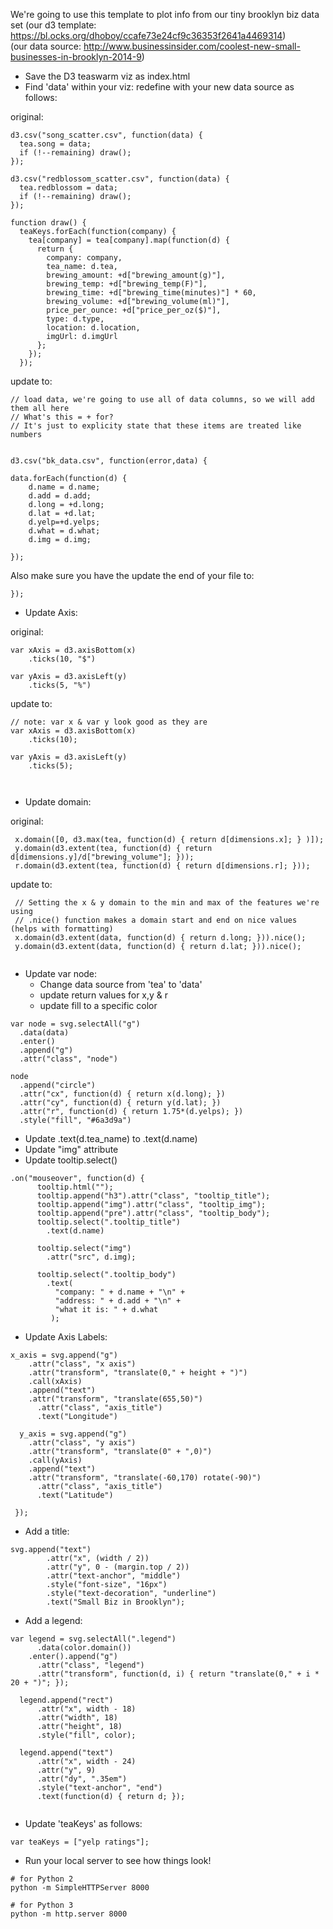 
We're going to use this template to plot info from our tiny brooklyn biz data set
(our d3 template: https://bl.ocks.org/dhoboy/ccafe73e24cf9c36353f2641a4469314)     
(our data source: http://www.businessinsider.com/coolest-new-small-businesses-in-brooklyn-2014-9)

 - Save the D3 teaswarm viz as index.html    
 - Find 'data' within your viz: redefine with your new data source as follows: 

original:
```
d3.csv("song_scatter.csv", function(data) {
  tea.song = data;
  if (!--remaining) draw();
});

d3.csv("redblossom_scatter.csv", function(data) {
  tea.redblossom = data;
  if (!--remaining) draw();
});

function draw() {
  teaKeys.forEach(function(company) {
    tea[company] = tea[company].map(function(d) {
      return {
        company: company,
        tea_name: d.tea,
        brewing_amount: +d["brewing_amount(g)"],
        brewing_temp: +d["brewing_temp(F)"],
        brewing_time: +d["brewing_time(minutes)"] * 60,
        brewing_volume: +d["brewing_volume(ml)"],
        price_per_ounce: +d["price_per_oz($)"],
        type: d.type,
        location: d.location,
        imgUrl: d.imgUrl
      };
    });
  });
```

update to:
```                 
// load data, we're going to use all of data columns, so we will add them all here 
// What's this = + for?
// It's just to explicity state that these items are treated like numbers


d3.csv("bk_data.csv", function(error,data) {

data.forEach(function(d) {
    d.name = d.name;
    d.add = d.add;
    d.long = +d.long;
    d.lat = +d.lat;
    d.yelp=+d.yelps;
    d.what = d.what;
    d.img = d.img;

});
```

Also make sure you have the update the end of your file to:   
```
});
```


</script>

 - Update Axis: 

original: 
```
var xAxis = d3.axisBottom(x)
    .ticks(10, "$")

var yAxis = d3.axisLeft(y)
    .ticks(5, "%")
```

update to:
```
// note: var x & var y look good as they are  
var xAxis = d3.axisBottom(x)
    .ticks(10);

var yAxis = d3.axisLeft(y)
    .ticks(5);
    
   
```
 - Update domain:

original:

```
 x.domain([0, d3.max(tea, function(d) { return d[dimensions.x]; } )]);
 y.domain(d3.extent(tea, function(d) { return d[dimensions.y]/d["brewing_volume"]; }));
 r.domain(d3.extent(tea, function(d) { return d[dimensions.r]; }));
 ```
 
 update to:
 
 ```
  // Setting the x & y domain to the min and max of the features we're using
  // .nice() function makes a domain start and end on nice values (helps with formatting)
  x.domain(d3.extent(data, function(d) { return d.long; })).nice();
  y.domain(d3.extent(data, function(d) { return d.lat; })).nice();
  
  ```
  
-  Update var node:   
   - Change data source from 'tea' to 'data'   
   - update return values for x,y & r
   - update fill to a specific color
  
  ```
  var node = svg.selectAll("g")
    .data(data)
    .enter()
    .append("g")
    .attr("class", "node")
    
  node
    .append("circle")
    .attr("cx", function(d) { return x(d.long); })
    .attr("cy", function(d) { return y(d.lat); })
    .attr("r", function(d) { return 1.75*(d.yelps); })
    .style("fill", "#6a3d9a")
 
 ```
 
 - Update .text(d.tea_name) to .text(d.name)
 - Update "img" attribute
 - Update tooltip.select()
 
 
 ```
 .on("mouseover", function(d) {
       tooltip.html("");
       tooltip.append("h3").attr("class", "tooltip_title");
       tooltip.append("img").attr("class", "tooltip_img");
       tooltip.append("pre").attr("class", "tooltip_body");
       tooltip.select(".tooltip_title")
         .text(d.name)

       tooltip.select("img")
         .attr("src", d.img);

       tooltip.select(".tooltip_body")
         .text( 
           "company: " + d.name + "\n" + 
           "address: " + d.add + "\n" +
           "what it is: " + d.what 
          );
```
- Update Axis Labels: 
```
x_axis = svg.append("g")
    .attr("class", "x axis")
    .attr("transform", "translate(0," + height + ")")
    .call(xAxis)
    .append("text")
    .attr("transform", "translate(655,50)")
      .attr("class", "axis_title")
      .text("Longitude")

  y_axis = svg.append("g")
    .attr("class", "y axis")
    .attr("transform", "translate(0" + ",0)")
    .call(yAxis)
    .append("text")
    .attr("transform", "translate(-60,170) rotate(-90)")
      .attr("class", "axis_title")
      .text("Latitude") 
      
 });
  ```
  
- Add a title: 

```
svg.append("text")
        .attr("x", (width / 2))             
        .attr("y", 0 - (margin.top / 2))
        .attr("text-anchor", "middle")  
        .style("font-size", "16px") 
        .style("text-decoration", "underline")  
        .text("Small Biz in Brooklyn");
```

- Add a legend: 

```
var legend = svg.selectAll(".legend")
      .data(color.domain())
    .enter().append("g")
      .attr("class", "legend")
      .attr("transform", function(d, i) { return "translate(0," + i * 20 + ")"; });

  legend.append("rect")
      .attr("x", width - 18)
      .attr("width", 18)
      .attr("height", 18)
      .style("fill", color);

  legend.append("text")
      .attr("x", width - 24)
      .attr("y", 9)
      .attr("dy", ".35em")
      .style("text-anchor", "end")
      .text(function(d) { return d; });
      
``` 

- Update 'teaKeys' as follows: 

```
var teaKeys = ["yelp ratings"];
```

- Run your local server to see how things look! 
```
# for Python 2
python -m SimpleHTTPServer 8000

# for Python 3
python -m http.server 8000
```
